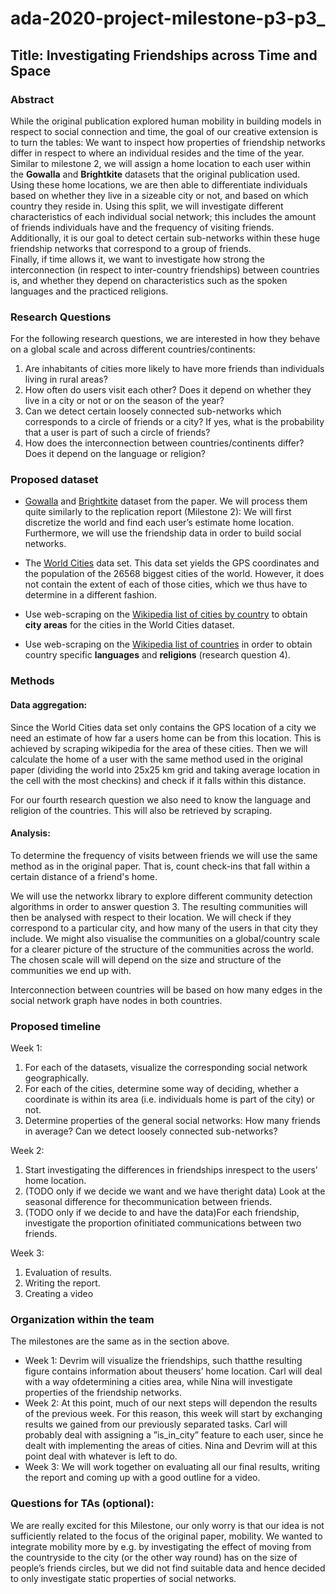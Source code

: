 # ada-2020-project-milestone-p3-p3_

## Title: Investigating Friendships across Time and Space

### Abstract
While the original publication explored human mobility in building models in respect to social connection and time, the goal of our creative extension is to turn the tables: We want to inspect how properties of friendship networks differ in respect to where an individual resides and the time of the year.  
Similar to milestone 2, we will assign a home location to each user within the **Gowalla** and **Brightkite** datasets that the original publication used. Using these home locations, we are then able to differentiate individuals based on whether they live in a sizeable city or not, and based on which country they reside in. Using this split, we will investigate different characteristics of each individual social network; this includes the amount of friends individuals have and the frequency of visiting friends. Additionally, it is our goal to detect certain sub-networks within these huge friendship networks that correspond to a group of friends.  
Finally, if time allows it, we want to investigate how strong the interconnection (in respect to inter-country friendships) between countries is, and whether they depend on characteristics such as the spoken languages and the practiced religions.


### Research Questions
For the following research questions, we are interested in how they behave on a global scale and across different countries/continents:
1. Are inhabitants of cities more likely to have more friends than individuals living in rural areas?
2. How often do users visit each other? Does it depend on whether they live in a city or not or on the season of the year?
3. Can we detect certain loosely connected sub-networks which corresponds to a circle of friends or a city? If yes, what is the probability that a user is part of such a circle of friends?
4. How does the interconnection between countries/continents differ? Does it depend on the language or religion?

### Proposed dataset

* [Gowalla](https://snap.stanford.edu/data/loc-Gowalla.html) and [Brightkite](https://snap.stanford.edu/data/loc-Brightkite.html) dataset from the paper. We will process them quite similarly to the replication report (Milestone 2): We will first discretize the world and find each user’s estimate home location. Furthermore, we will use the friendship data in order to build social networks.

* The [World Cities](https://simplemaps.com/data/world-cities) data set. This data set yields the GPS coordinates and the population of the 26568 biggest cities of the world. However, it does not contain the extent of each of those cities, which we thus have to determine in a different fashion.

* Use web-scraping on the [Wikipedia list of cities by country](https://en.wikipedia.org/wiki/Lists_of_cities_by_country) to obtain **city areas** for the cities in the World Cities dataset.

* Use web-scraping on the [Wikipedia list of countries](https://en.wikipedia.org/wiki/List_of_countries_and_dependencies_by_population) in order to obtain country specific **languages** and **religions** (research question 4).

### Methods

#### Data aggregation:
Since the World Cities data set only contains the GPS location of a city we need an estimate of how far a users home can be from this location. This is achieved by scraping wikipedia for the area of these cities. Then we will calculate the home of a user with the same method used in the original paper (dividing the world into 25x25 km grid and taking average location in the cell with the most checkins) and check if it falls within this distance.

For our fourth research question we also need to know the language and religion of the countries. This will also be retrieved by scraping.

#### Analysis:
To determine the frequency of visits between friends we will use the same method as in the original paper. That is, count check-ins that fall within a certain distance of a friend's home.

We will use the networkx library to explore different community detection algorithms in order to answer question 3. The resulting communities will then be analysed with respect to their location. We will check if they correspond to a particular city, and how many of the users in that city they include. We might also visualise the communities on a global/country scale for a clearer picture of the structure of the communities across the world. The chosen scale will will depend on the size and structure of the communities we end up with. 

Interconnection between countries will be based on how many edges in the social network graph have nodes in both countries. 



### Proposed timeline

Week 1:
  1. For each of the datasets, visualize the corresponding social network geographically.
  2. For each of the cities, determine some way of deciding, whether a coordinate is within its area (i.e. individuals home is part of the city) or not.
  3. Determine properties of the general social networks: How many friends in average? Can we detect loosely connected sub-networks?

Week 2:
  1. Start investigating the differences in friendships inrespect to the users’ home location.
  2. (TODO only if we decide we want and we have theright data) Look at the seasonal difference for thecommunication between friends.
  3. (TODO only if we decide to and have the data)For each friendship, investigate the proportion ofinitiated communications between two friends.

Week 3:
  1. Evaluation of results.
  2. Writing the report.
  3. Creating a video

### Organization within the team

The milestones are the same as in the section above.
- Week 1: Devrim will visualize the friendships, such thatthe resulting figure contains information about theusers’ home location. Carl will deal with a way ofdetermining a cities area, while Nina will investigate properties of the friendship networks.
- Week 2: At this point, much of our next steps will dependon the results of the previous week. For this reason, this week will start by exchanging results we gained from our previously separated tasks. Carl will probably deal with assigning a ”is_in_city” feature to each  user, since he dealt with implementing the areas of cities. Nina and Devrim will at this point deal with whatever is left to do.
- Week 3: We will work together on evaluating all our final results, writing the report and coming up with a good outline for a video.

### Questions for TAs (optional):
We are really excited for this Milestone, our only worry is that our idea is not sufficiently related to the focus of the original paper, mobility. We wanted to integrate mobility more by e.g. by investigating the effect of moving from the countryside to the city (or the other way round) has on the size of people’s friends circles, but we did not find suitable data and hence decided to only investigate static properties of social networks.
